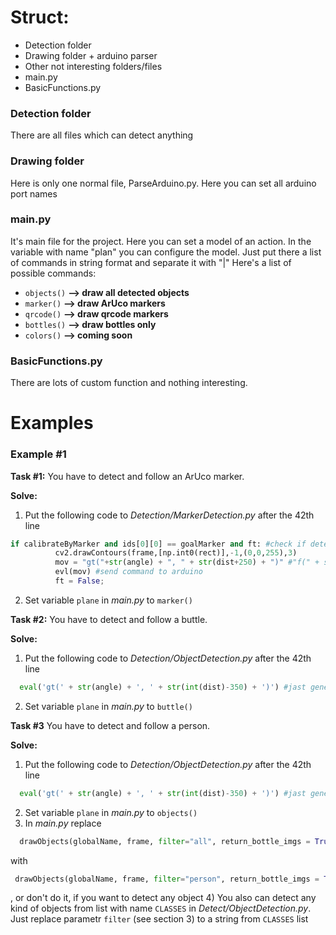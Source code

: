 # Struct:
- Detection folder
- Drawing folder + arduino parser
- Other not interesting folders/files
- main.py
- BasicFunctions.py


### Detection folder
  There are all files which can detect anything
  
### Drawing folder
  Here is only one normal file, ParseArduino.py. Here you can set all arduino port names
  
### main.py
  It's main file for the project. Here you can set a model of an action. 
  In the variable with name "plan" you can configure the model. Just put there a list of commands in string format and separate it with "|"
  Here's a list of possible commands:
  - ```objects()``` **--> draw all detected objects**
  - ```marker()```  **--> draw ArUco markers**
  - ```qrcode()```  **--> draw qrcode markers**
  - ```bottles()``` **--> draw bottles only**
  - ```colors()```  **--> coming soon**

### BasicFunctions.py
  There are lots of custom function and nothing interesting.

# Examples

### Example #1 ###

  **Task #1:**
      You have to detect and follow an ArUco marker.
      
  **Solve:**
  1) Put the following code to *Detection/MarkerDetection.py*  after the 42th line
  ``` python
  if calibrateByMarker and ids[0][0] == goalMarker and ft: #check if detected marker looks like a goal marker; "ft" make it only one time
            cv2.drawContours(frame,[np.int0(rect)],-1,(0,0,255),3)
            mov = "gt("+str(angle) + ", " + str(dist+250) + ")" #"f(" + str(dist-200) + ")" #generate command for arduino
            evl(mov) #send command to arduino
            ft = False;
  ```
  2) Set variable ```plane``` in *main.py* to ```marker()```
  
  
  **Task #2:**
      You have to detect and follow a buttle.
      
  **Solve:**
  1) Put the following code to *Detection/ObjectDetection.py*  after the 42th line
  ``` python
	eval('gt(' + str(angle) + ', ' + str(int(dist)-350) + ')') #jast generate and send command to the Arduino (angle and dist are already calculated)
  ```
  2) Set variable ```plane``` in *main.py* to ```buttle()```
  
  
  
   **Task #3**
      You have to detect and follow a person.
      
  **Solve:**
  1) Put the following code to *Detection/ObjectDetection.py*  after the 42th line
  ``` python
	eval('gt(' + str(angle) + ', ' + str(int(dist)-350) + ')') #jast generate and send command to the Arduino (angle and dist are already calculated)
  ```
  2) Set variable ```plane``` in *main.py* to ```objects()```
  3) In *main.py* replace 
  ``` python
	drawObjects(globalName, frame, filter="all", return_bottle_imgs = True)
  ```
   with 
   ``` python
	drawObjects(globalName, frame, filter="person", return_bottle_imgs = True)
  ```
  , or don't do it, if you want to detect any object 
  4) You also can detect any kind of objects from list with name ```CLASSES``` in *Detect/ObjectDetection.py*. Just replace parametr ```filter``` (see section 3) to a string from ```CLASSES``` list
  
  
  
  
